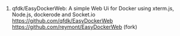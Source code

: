 
1. qfdk/EasyDockerWeb: A simple Web Ui for Docker using xterm.js, Node.js, dockerode and Socket.io  
    https://github.com/qfdk/EasyDockerWeb
    https://github.com/reymont/EasyDockerWeb (fork)